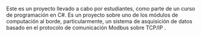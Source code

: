 Este es un proyecto llevado a cabo por estudiantes, como parte de un curso de programación en C#. 
Es un proyecto sobre uno de los módulos de computación al borde, particularmente, un sistema de asquisición de datos basado en el protocolo de comunicación Modbus sobre TCP/IP .
